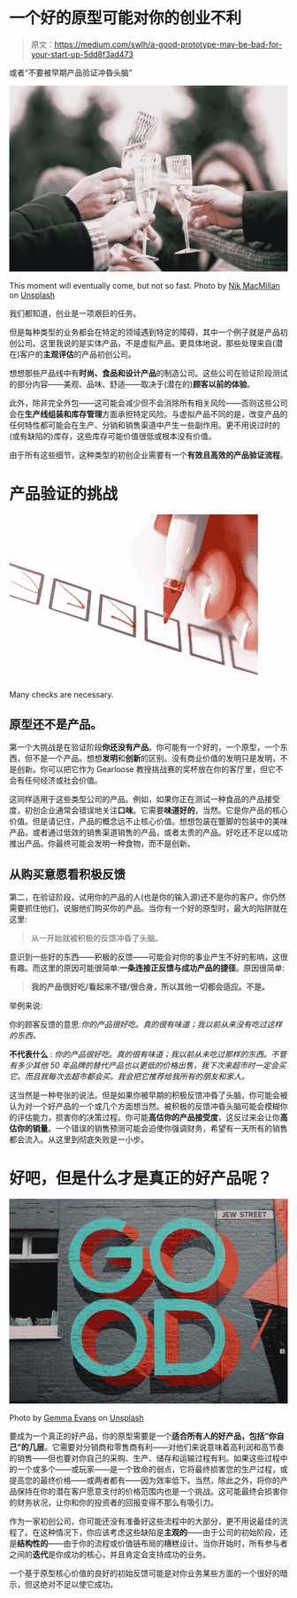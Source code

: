 # 一个好的原型可能对你的创业不利

> 原文：<https://medium.com/swlh/a-good-prototype-may-be-bad-for-your-start-up-5dd8f3ad473>

或者“不要被早期产品验证冲昏头脑”

![](img/5db98e40b417ad1b19a733e978649e5e.png)

This moment will eventually come, but not so fast. Photo by [Nik MacMillan](https://unsplash.com/@nikarthur?utm_source=medium&utm_medium=referral) on [Unsplash](https://unsplash.com?utm_source=medium&utm_medium=referral)

我们都知道，创业是一项艰巨的任务。

但是每种类型的业务都会在特定的领域遇到特定的障碍，其中一个例子就是产品初创公司。这里我说的是实体产品，不是虚拟产品。更具体地说，那些处理来自(潜在)客户的**主观评估**的产品初创公司。

想想那些产品线中有**时尚、食品和设计产品**的制造公司。这些公司在验证阶段测试的部分内容——美观、品味、舒适——取决于(潜在的)**顾客以前的体验**。

此外，除非完全外包——这可能会减少但不会消除所有相关风险——否则这些公司会在**生产线组装和库存管理**方面承担特定风险。与虚拟产品不同的是，改变产品的任何特性都可能会在生产、分销和销售渠道中产生一些副作用。更不用说过时的(或有缺陷的)库存，这些库存可能价值很低或根本没有价值。

由于所有这些细节，这种类型的初创企业需要有一个**有效且高效的产品验证流程**。

# 产品验证的挑战

![](img/250702b0d72d217f0bd5a5bd606e07ca.png)

Many checks are necessary.

## 原型还不是产品。

第一个大挑战是在验证阶段**你还没有产品**。你可能有一个好的，一个原型，一个东西，但不是一个产品。想想**发明**和**创新**的区别。没有商业价值的发明只是发明，不是创新。你可以把它作为 Gearloose 教授挑战赛的奖杯放在你的客厅里，但它不会有任何经济或社会价值。

这同样适用于这些类型公司的产品。例如，如果你正在测试一种食品的产品接受度，初创企业通常会错误地关注**口味**。它需要**味道好的**，当然。它是你产品的核心价值。但是请记住，产品的概念远不止核心价值。想想包装在蹩脚的包装中的美味产品，或者通过低效的销售渠道销售的产品，或者太贵的产品。好吃还不足以成功推出产品。你最终可能会发明一种食物，而不是创新。

## 从购买意愿看积极反馈

第二，在验证阶段，试用你的产品的人(也是你的输入源)还不是你的客户。你仍然需要抓住他们，说服他们购买你的产品。当你有一个好的原型时，最大的陷阱就在这里:

> 从一开始就被积极的反馈冲昏了头脑。

意识到一些好的东西——积极的反馈——可能会对你的事业产生不好的影响，这很有趣。而这里的原因可能很简单:**一条连接正反馈与成功产品的捷径**。原因很简单:

> **我的产品很好吃/看起来不错/很合身，所以其他一切都会适应。不是。**

举例来说:

你的顾客反馈的意思:*你的产品很好吃。真的很有味道；我以前从来没有吃过这样的东西。*

**不代表什么** : *你的产品很好吃。真的很有味道；我以前从未吃过那样的东西。不管有多少其他 50 年品牌的替代产品也以更低的价格出售，我下次来超市时一定会买它。而且我每次去超市都会买。我会把它推荐给我所有的朋友和家人。*

这当然是一种夸张的说法。但是如果你被早期的积极反馈冲昏了头脑，你可能会被认为对一个好产品的一个或几个方面想当然。被积极的反馈冲昏头脑可能会模糊你的评估能力，损害你的决策过程。你可能**高估你的产品接受度**，这反过来会让你**高估你的销量**。一个错误的销售预测可能会迫使你强调财务，希望有一天所有的销售都会流入。从这里到彻底失败是一小步。

# 好吧，但是什么才是真正的好产品呢？

![](img/dae1e9786ad54c629cdb282672ed0e97.png)

Photo by [Gemma Evans](https://unsplash.com/@stayandroam?utm_source=medium&utm_medium=referral) on [Unsplash](https://unsplash.com?utm_source=medium&utm_medium=referral)

要成为一个真正的好产品，你的原型需要是一个**适合所有人的好产品，包括“你自己”的几层**。它需要对分销商和零售商有利——对他们来说意味着高利润和高节奏的销售——但也要对你自己的采购、生产、储存和运输过程有利。如果这些过程中的一个或多个——或玩家——是一个致命的弱点，它将最终损害您的生产过程，或提高您的最终价格——或两者都有——因为效率低下。当然，除此之外，将你的产品保持在你的潜在客户愿意支付的价格范围内也是一个挑战。这可能最终会损害你的财务状况，让你和你的投资者的回报变得不那么有吸引力。

作为一家初创公司，你可能还没有准备好这些流程中的大部分，更不用说最佳的流程了。在这种情况下，你应该考虑这些缺陷是**主观的**——由于公司的初始阶段，还是**结构性的**——由于你的流程或价值链布局的糟糕设计。当你开始时，所有参与者之间的**迭代**是你成功的核心，并且肯定会支持成功的业务。

一个基于原型核心价值的良好的初始反馈可能是对你业务某些方面的一个很好的暗示，但这绝对不足以使它成功。
